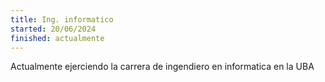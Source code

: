 ```yaml
---
title: Ing. informatico
started: 20/06/2024
finished: actualmente
---
```

Actualmente ejerciendo la carrera de ingendiero en informatica en la UBA
